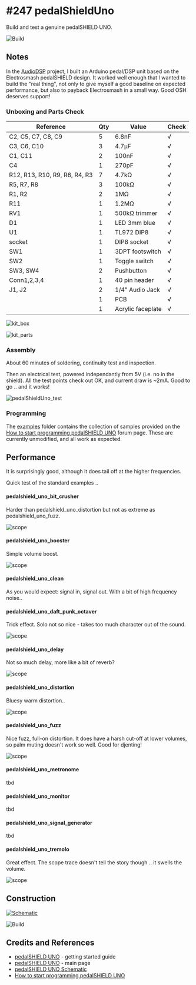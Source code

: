 # #247 pedalShieldUno

Build and test a genuine pedalSHIELD UNO.

![Build](./assets/pedalShieldUno_build.jpg?raw=true)

## Notes

In the [AudioDSP](../AudioDSP) project, I built an Arduino pedal/DSP unit based on the Electrosmash pedalSHIELD design.
It worked well enough that I wanted to build the "real thing", not only to give myself a good baseline
on expected performance, but also to payback Electrosmash in a small way. Good OSH deserves support!


### Unboxing and Parts Check

| Reference                     | Qty | Value             | Check |
|-------------------------------|-----|-------------------|-------|
| C2, C5, C7, C8, C9            | 5   | 6.8nF             | √     |
| C3, C6, C10                   | 3   | 4.7µF             | √     |
| C1, C11                       | 2   | 100nF             | √     |
| C4                            | 1   | 270pF             | √     |
| R12, R13, R10, R9, R6, R4, R3 | 7   | 4.7kΩ             | √     |
| R5, R7, R8                    | 3   | 100kΩ             | √     |
| R1, R2                        | 2   | 1MΩ               | √     |
| R11                           | 1   | 1.2MΩ             | √     |
| RV1                           | 1   | 500kΩ trimmer     | √     |
| D1                            | 1   | LED 3mm blue      | √     |
| U1                            | 1   | TL972 DIP8        | √     |
| socket                        | 1   | DIP8 socket       | √     |
| SW1                           | 1   | 3DPT footswitch   | √     |
| SW2                           | 1   | Toggle switch     | √     |
| SW3, SW4                      | 2   | Pushbutton        | √     |
| Conn1,2,3,4                   | 1   | 40 pin header     | √     |
| J1, J2                        | 2   | 1/4" Audio Jack   | √     |
|                               | 1   | PCB               | √     |
|                               | 1   | Acrylic faceplate | √     |

![kit_box](./assets/kit_box.jpg?raw=true)

![kit_parts](./assets/kit_parts.jpg?raw=true)

### Assembly

About 60 minutes of soldering, continuity test and inspection.

Then an electrical test, powered independantly from 5V (i.e. no in the shield).
All the test points check out OK, and current draw is ~2mA. Good to go .. and it works!

![pedalShieldUno_test](./assets/pedalShieldUno_test.jpg?raw=true)


### Programming

The [examples](./examples) folder contains the collection of samples provided on the
[How to start programming pedalSHIELD UNO](http://www.electrosmash.com/forum/pedalshield-uno/114-how-to-start-programming-pedalshield-uno) forum page. These are currently unmodified, and all work as expected.


## Performance

It is surprisingly good, although it does tail off at the higher frequencies.

Quick test of the standard examples ..


#### pedalshield_uno_bit_crusher

Harder than pedalshield_uno_distortion but not as extreme as pedalshield_uno_fuzz.

![scope](./assets/scope_bit_crusher.gif?raw=true)

#### pedalshield_uno_booster

Simple volume boost.

![scope](./assets/scope_booster.gif?raw=true)

#### pedalshield_uno_clean

As you would expect: signal in, signal out. With a bit of high frequency noise..

#### pedalshield_uno_daft_punk_octaver

Trick effect. Solo not so nice - takes too much character out of the sound.

![scope](./assets/scope_daft_punk_octaver.gif?raw=true)

#### pedalshield_uno_delay

Not so much delay, more like a bit of reverb?

![scope](./assets/scope_delay.gif?raw=true)

#### pedalshield_uno_distortion

Bluesy warm distortion..

![scope](./assets/scope_distortion.gif?raw=true)

#### pedalshield_uno_fuzz

Nice fuzz, full-on distortion. It does have a harsh cut-off at lower volumes,
so palm muting doesn't work so well. Good for djenting!

![scope](./assets/scope_fuzz.gif?raw=true)

#### pedalshield_uno_metronome
tbd

#### pedalshield_uno_monitor
tbd

#### pedalshield_uno_signal_generator
tbd

#### pedalshield_uno_tremolo

Great effect. The scope trace doesn't tell the story though .. it swells the volume.

![scope](./assets/scope_tremolo.gif?raw=true)



## Construction

[![Schematic](./assets/pedalShieldUno_schematic.png?raw=true)](http://www.electrosmash.com/media/kunena/attachments/631/pedalSHIELD_UNO-Schematics.pdf)

![Build](./assets/pedalShieldUno_assembled.jpg?raw=true)

## Credits and References
* [pedalSHIELD UNO](http://www.electrosmash.com/pedalshield-uno-start) - getting started guide
* [pedalSHIELD UNO](http://www.electrosmash.com/pedalshield-uno) - main page
* [pedalSHIELD UNO Schematic](http://www.electrosmash.com/media/kunena/attachments/631/pedalSHIELD_UNO-Schematics.pdf)
* [How to start programming pedalSHIELD UNO](http://www.electrosmash.com/forum/pedalshield-uno/114-how-to-start-programming-pedalshield-uno)